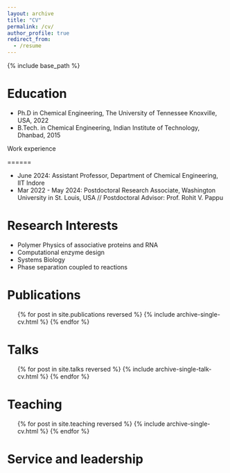```yaml
---
layout: archive
title: "CV"
permalink: /cv/
author_profile: true
redirect_from:
  - /resume
---
```


{% include base_path %}

Education
======
* Ph.D in Chemical Engineering, The University of Tennessee Knoxville, USA, 2022 
* B.Tech. in Chemical Engineering, Indian Institute of Technology, Dhanbad, 2015

Work experience

======
* June 2024: Assistant Professor, Department of Chemical Engineering, IIT Indore
* Mar 2022 - May 2024: Postdoctoral Research Associate, Washington University in St. Louis, USA // Postdoctoral Advisor: Prof. Rohit V. Pappu
  
  
Research Interests
======
* Polymer Physics of associative proteins and RNA
* Computational enzyme design
* Systems Biology
* Phase separation coupled to reactions

Publications
======
  <ul>{% for post in site.publications reversed %}
    {% include archive-single-cv.html %}
  {% endfor %}</ul>
  
Talks
======
  <ul>{% for post in site.talks reversed %}
    {% include archive-single-talk-cv.html  %}
  {% endfor %}</ul>
  
Teaching
======
  <ul>{% for post in site.teaching reversed %}
    {% include archive-single-cv.html %}
  {% endfor %}</ul>
  
Service and leadership
======

